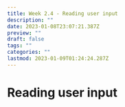 ```yaml
---
title: Week 2.4 - Reading user input
description: ""
date: 2023-01-08T23:07:21.387Z
preview: ""
draft: false
tags: ""
categories: ""
lastmod: 2023-01-09T01:24:24.287Z
---
```

# Reading user input